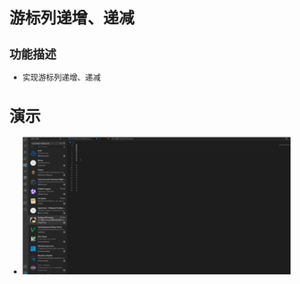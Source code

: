 # 游标列递增、递减

## 功能描述
- 实现游标列递增、递减

# 演示

- ![](../../vivado/incrementSelection/incrementSelection.gif)